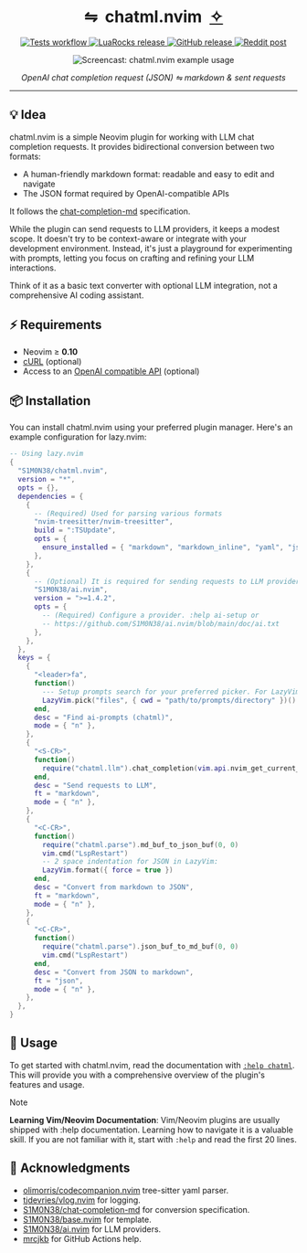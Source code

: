 <div align="center">
  <h1>⇋&nbsp;&nbsp;chatml.nvim&nbsp;&nbsp;<a href="https://github.com/S1M0N38/ai.nvim">✧</a></h1>
  <p align="center">
     <a href="https://github.com/S1M0N38/chatml.nvim/actions/workflows/run-tests.yml">
     <img alt="Tests workflow" src="https://img.shields.io/github/actions/workflow/status/S1M0N38/chatml.nvim/run-tests.yml?style=for-the-badge&label=Tests"/>
     </a>
     <a href="https://luarocks.org/modules/S1M0N38/chatml.nvim">
     <img alt="LuaRocks release" src="https://img.shields.io/luarocks/v/S1M0N38/chatml.nvim?style=for-the-badge&color=5d2fbf"/>
     </a>
     <a href="https://github.com/S1M0N38/chatml.nvim/releases">
     <img alt="GitHub release" src="https://img.shields.io/github/v/release/S1M0N38/chatml.nvim?style=for-the-badge&label=GitHub"/>
     </a>
     <a href="https://www.reddit.com/r/neovim/todo-need-to-add-it/">
     <img alt="Reddit post" src="https://img.shields.io/badge/post-reddit?style=for-the-badge&label=Reddit&color=FF5700"/>
     </a>
  </p>
  <div><img src="https://github.com/user-attachments/assets/85ccd14f-58bd-4ce9-a1a7-a9c62d525cdf" alt="Screencast: chatml.nvim example usage"></div>
  <p><em>OpenAI chat completion request (JSON) ⇋ markdown & sent requests</em></p>
  <hr>
</div>

## 💡 Idea

chatml.nvim is a simple Neovim plugin for working with LLM chat completion requests. It provides bidirectional conversion between two formats:

- A human-friendly markdown format: readable and easy to edit and navigate
- The JSON format required by OpenAI-compatible APIs

It follows the [chat-completion-md](https://github.com/S1M0N38/chat-completion-md) specification.

While the plugin can send requests to LLM providers, it keeps a modest scope. It doesn't try to be context-aware or integrate with your development environment. Instead, it's just a playground for experimenting with prompts, letting you focus on crafting and refining your LLM interactions.

Think of it as a basic text converter with optional LLM integration, not a comprehensive AI coding assistant.


## ⚡️ Requirements

- Neovim ≥ **0.10**
- [cURL](https://curl.se/) (optional)
- Access to an [OpenAI compatible API](https://github.com/S1M0N38/ai.nvim?tab=readme-ov-file#-llm-providers) (optional)

## 📦 Installation

You can install chatml.nvim using your preferred plugin manager. Here's an example configuration for lazy.nvim:


```lua
-- Using lazy.nvim
{
  "S1M0N38/chatml.nvim",
  version = "*",
  opts = {},
  dependencies = {
    {
      -- (Required) Used for parsing various formats
      "nvim-treesitter/nvim-treesitter",
      build = ":TSUpdate",
      opts = {
        ensure_installed = { "markdown", "markdown_inline", "yaml", "json" },
      },
    },
    {
      -- (Optional) It is required for sending requests to LLM providers
      "S1M0N38/ai.nvim",
      version = ">=1.4.2",
      opts = {
        -- (Required) Configure a provider. :help ai-setup or
        -- https://github.com/S1M0N38/ai.nvim/blob/main/doc/ai.txt
      },
    },
  },
  keys = {
    {
      "<leader>fa",
      function()
        --- Setup prompts search for your preferred picker. For LazyVim, use:
        LazyVim.pick("files", { cwd = "path/to/prompts/directory" })()
      end,
      desc = "Find ai-prompts (chatml)",
      mode = { "n" },
    },
    {
      "<S-CR>",
      function()
        require("chatml.llm").chat_completion(vim.api.nvim_get_current_buf())
      end,
      desc = "Send requests to LLM",
      ft = "markdown",
      mode = { "n" },
    },
    {
      "<C-CR>",
      function()
        require("chatml.parse").md_buf_to_json_buf(0, 0)
        vim.cmd("LspRestart")
        -- 2 space indentation for JSON in LazyVim:
        LazyVim.format({ force = true })
      end,
      desc = "Convert from markdown to JSON",
      ft = "markdown",
      mode = { "n" },
    },
    {
      "<C-CR>",
      function()
        require("chatml.parse").json_buf_to_md_buf(0, 0)
        vim.cmd("LspRestart")
      end,
      desc = "Convert from JSON to markdown",
      ft = "json",
      mode = { "n" },
    },
  },
}
```

## 🚀 Usage

To get started with chatml.nvim, read the documentation with [`:help chatml`](https://github.com/S1M0N38/chatml.nvim/blob/main/doc/chatml.txt). This will provide you with a comprehensive overview of the plugin's features and usage.

> [!NOTE]
> **Learning Vim/Neovim Documentation**: Vim/Neovim plugins are usually shipped with :help documentation. Learning how to navigate it is a valuable skill. If you are not familiar with it, start with `:help` and read the first 20 lines.


## 🙏 Acknowledgments

- [olimorris/codecompanion.nvim](https://github.com/olimorris/codecompanion.nvim) tree-sitter yaml parser.
- [tjdevries/vlog.nvim](https://github.com/tjdevries/vlog.nvim) for logging.
- [S1M0N38/chat-completion-md](https://github.com/S1M0N38/chat-completion-md) for conversion specification.
- [S1M0N38/base.nvim](https://github.com/S1M0N38/base.nvim) for template.
- [S1M0N38/ai.nvim](https://github.com/S1M0N38/ai.nvim) for LLM providers.
- [mrcjkb](https://github.com/nvim-neorocks/nvim-busted-action/discussions/8) for GitHub Actions help.
